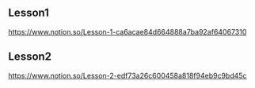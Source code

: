 ## Lesson1
https://www.notion.so/Lesson-1-ca6acae84d664888a7ba92af64067310

## Lesson2
https://www.notion.so/Lesson-2-edf73a26c600458a818f94eb9c9bd45c 